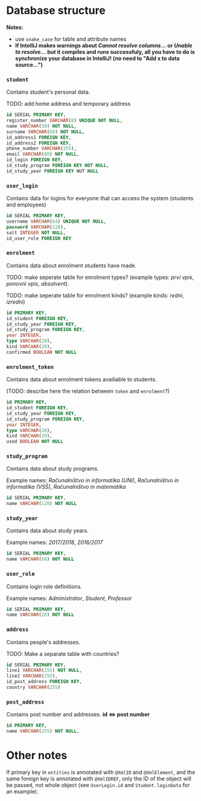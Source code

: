 # Database structure

**Notes:**
* use `snake_case` for table and attribute names
* **If IntelliJ makes warnings about *Cannot resolve columns...* or *Unable to resolve...* but it compiles and runs successfuly, all you have to do is synchronize your database in IntelliJ! (no need to "Add x to data source...")**

### `student`

Contains student's personal data.

TODO: add home address and temporary address
```sql
id SERIAL PRIMARY KEY,
register_number VARCHAR(8) UNIQUE NOT NULL,
name VARCHAR(30) NOT NULL,
surname VARCHAR(60) NOT NULL,
id_address1 FOREIGN KEY,
id_address2 FOREIGN KEY,
phone_number VARCHAR(255),
email VARCHAR(80) NOT NULL,
id_login FOREIGN KEY,
id_study_program FOREIGN KEY NOT NULL,
id_study_year FOREIGN KEY NUT NULL
```

### `user_login`

Contains data for logins for everyone that can access the system (students and employees)
```sql
id SERIAL PRIMARY KEY,
username VARCHAR(64) UNIQUE NOT NULL,
password VARCHAR(128),
salt INTEGER NOT NULL,
id_user_role FOREIGN KEY
```

### `enrolment`

Contains data about enrolment students have made.

TODO: make seperate table for enrolment types? (example types: *prvi vpis*, *ponovni vpis*, *absolvent*).

TODO: make seperate table for enrolment kinds? (example kinds: *redni*, *izredni*)
```sql
id PRIMARY KEY,
id_student FOREIGN KEY,
id_study_year FOREIGN KEY,
id_study_program FOREIGN KEY,
year INTEGER,
type VARCHAR(20),
kind VARCHAR(20),
confirmed BOOLEAN NOT NULL
```

### `enrolment_token`

Contains data about enrolment tokens availiable to students.

(TODO: describe here the relation between `token` and `enrolment`?)
```sql
id PRIMARY KEY,
id_student FOREIGN KEY,
id_study_year FOREIGN KEY,
id_study_program FOREIGN KEY,
year INTEGER,
type VARCHAR(20),
kind VARCHAR(20),
used BOOLEAN NOT NULL
```

### `study_program`

Contains data about study programs.

Example names: *Računalništvo in informatika (UNI)*, *Računalništvo in informatika (VSŠ)*, *Računalništvo in matematika*
```sql
id SERIAL PRIMARY KEY,
name VARCHAR(120) NOT NULL
```

### `study_year`

Contains data about study years.

Example names: *2017/2018*, *2016/2017*
```sql
id SERIAL PRIMARY KEY,
name VARCHAR(60) NOT NULL
```

### `user_role`

Contains login role definitions.

Example names: *Administrator*, *Student*, *Professor*
```sql
id SERIAL PRIMARY KEY,
name VARCHAR(20) NOT NULL
```

### `address`

Contains people's addresses.

TODO: Make a separate table with countries?
```sql
id SERIAL PRIMARY KEY,
line1 VARCHAR(255) NOT NULL,
line2 VARCHAR(255),
id_post_address FOREIGN KEY,
country VARCHAR(255)
```

### `post_address`

Contains post number and addresses. **id <=> post number**

```sql
id PRIMARY KEY,
name VARCHAR(255) NOT NULL,
```

# Other notes

If primary key in `entities` is annotated with `@XmlID` and `@XmlElement`, and the same foreign key is annotated with `@XmlIDREF`, only the ID of the object will be passed, not whole object (see `UserLogin.id` and `Student.loginData` for an example).
